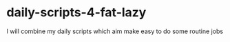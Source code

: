 # daily-scripts-4-fat-lazy
I will combine my daily scripts which aim make easy to do some routine jobs

